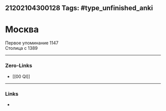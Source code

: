 21202104300128
Tags: #type_unfinished_anki 
---
# Москва

Первое упоминание 1147<br>Столица с  1389

---
### Zero-Links
- [[00 QI]]
---
### Links
-